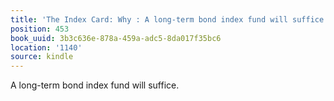```yaml
---
title: 'The Index Card: Why : A long-term bond index fund will suffice.'
position: 453
book_uuid: 3b3c636e-878a-459a-adc5-8da017f35bc6
location: '1140'
source: kindle
---
```


A long-term bond index fund will suffice.